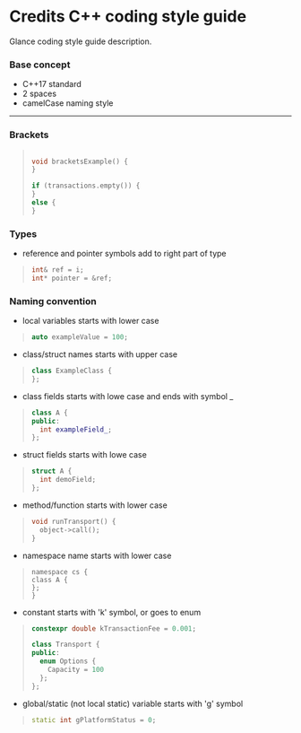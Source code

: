 # Credits C++ coding style guide

Glance coding style guide description.

### Base concept

- C++17 standard
- 2 spaces
- camelCase naming style

---

### Brackets

>```cpp
>
>void bracketsExample() {
>}
>
>if (transactions.empty()) {
>}
>else {
>}

### Types

- reference and pointer symbols add to right part of type
>```cpp
>int& ref = i;
>int* pointer = &ref;

### Naming convention

- local variables starts with lower case

>```cpp
>auto exampleValue = 100;

- class/struct names starts with upper case

>```cpp
>class ExampleClass {
>};

- class fields starts with lowe case and ends with symbol _

>```cpp
>class A {
>public:
>   int exampleField_;
>};

- struct fields starts with lowe case

>```cpp
>struct A {
>   int demoField;
>};

- method/function starts with lower case

>```cpp
>void runTransport() {
>   object->call();
>}

- namespace name starts with lower case

>```
>namespace cs {
>class A {
>};
>}

- constant starts with 'k' symbol, or goes to enum

>```cpp
>constexpr double kTransactionFee = 0.001;
>
>class Transport {
>public:
>   enum Options {
>     Capacity = 100
>   };
>};

- global/static (not local static) variable starts with 'g' symbol

>```cpp
>static int gPlatformStatus = 0;